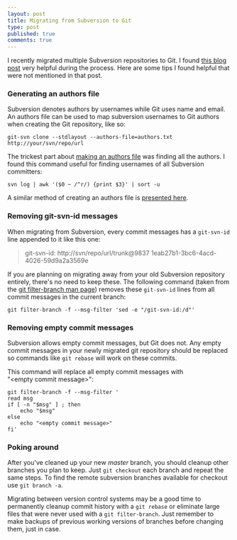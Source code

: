 ```yaml
---
layout: post
title: Migrating from Subversion to Git
type: post
published: true
comments: true
---
```


I recently migrated multiple Subversion repositories to Git.  I found
[this blog post][git-svn-abandon] very helpful during the process.  Here are
some tips I found helpful that were not mentioned in that post.


### Generating an authors file

Subversion denotes authors by usernames while Git uses name and email.  An
authors file can be used to map subversion usernames to Git authors when
creating the Git repository, like so:

    git-svn clone --stdlayout --authors-file=authors.txt http://your/svn/repo/url

The trickest part about [making an authors file][git-svn authors] was finding
all the authors.  I found this command useful for finding usernames of all
Subversion committers:

    svn log | awk '($0 ~ /^r/) {print $3}' | sort -u

A similar method of creating an authors file is
[presented here][creating svn.authorsfile].


### Removing git-svn-id messages

When migrating from Subversion, every commit messages has a `git-svn-id` line
appended to it like this one:

> git-svn-id: http://svn/repo/url/trunk@9837 1eab27b1-3bc6-4acd-4026-59d9a2a3569e

If you are planning on migrating away from your old Subversion repository
entirely, there's no need to keep these.  The following command (taken from the
[git filter-branch man page][git-filter-branch]) removes these `git-svn-id`
lines from all commit messages in the current branch:

    git filter-branch -f --msg-filter 'sed -e "/git-svn-id:/d"'


### Removing empty commit messages

Subversion allows empty commit messages, but Git does not.  Any empty commit
messages in your newly migrated git repository should be replaced so commands
like `git rebase` will work on these commits.

This command will replace all empty commit messages with <nobr>
"&lt;empty commit message&gt;"</nobr>:

    git filter-branch -f --msg-filter '
    read msg
    if [ -n "$msg" ] ; then
        echo "$msg"
    else
        echo "<empty commit message>"
    fi'


### Poking around

After you've cleaned up your new *master* branch, you should cleanup other
branches you plan to keep.  Just `git checkout` each branch and repeat the same
steps.  To find the remote subversion branches available for checkout use
`git branch -a`.

Migrating between version control systems may be a good time to permanently
cleanup commit history with a `git rebase` or eliminate large files
that were never used with a `git filter-branch`.  Just remember to make backups of
previous working versions of branches before changing them, just in case.

[git-svn-abandon]: http://blog.woobling.org/2009/06/git-svn-abandon.html "Migrating from Subversion to Git"
[git-filter-branch]: http://linux.die.net/man/1/git-filter-branch
[creating svn.authorsfile]: http://technicalpickles.com/posts/creating-a-svn-authorsfile-when-migrating-from-subversion-to-git/
[git-svn authors]: http://triptico.com/notes/8d4510bb.html
